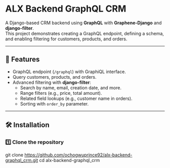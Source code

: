 # ALX Backend GraphQL CRM

A Django-based CRM backend using **GraphQL** with **Graphene-Django** and **django-filter**.  
This project demonstrates creating a GraphQL endpoint, defining a schema, and enabling filtering for customers, products, and orders.

---

## 📌 Features
- GraphQL endpoint (`/graphql`) with GraphiQL interface.
- Query customers, products, and orders.
- Advanced filtering with **django-filter**:
  - Search by name, email, creation date, and more.
  - Range filters (e.g., price, total amount).
  - Related field lookups (e.g., customer name in orders).
  - Sorting with `order_by` parameter.

---

## 🛠 Installation

### 1️⃣ Clone the repository
git clone https://github.com/ochogwuprince92/alx-backend-graphql_crm.git
cd alx-backend-graphql_crm
